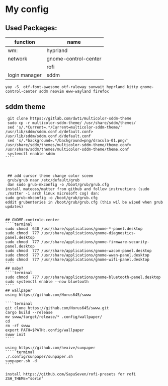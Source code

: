 # My config 
## Used Packages:
 | function | name | 
 | --- | ---|
 | wm: | hyprland |
 | network | gnome-control-center |
 | | rofi |
 | login manager | sddm | 
 
 ````terminal
 yay -S  otf-font-awesome otf-raleway sunwait hyprland kitty gnome-control-center sddm neovim eww-wayland firefox
 ````
 ## sddm theme
`````terminal
 git clone https://gitlab.com/dwt1/multicolor-sddm-theme
 sudo cp -r multicolor-sddm-theme/ /usr/share/sddm/themes/
 sed 's/.*Current=.*/Current=multicolor-sddm-theme/' /usr/lib/sddm/sddm.conf.d/default.conf> /usr/lib/sddm/sddm.conf.d/default.conf
 sed 's/.*background=.*/background=png/dracula-01.png/' /usr/share/sddm/themes/multicolor-sddm-theme/theme.conf> /usr/share/sddm/themes/multicolor-sddm-theme/theme.conf
 systemctl enable sddm
````
 
 

 ## add cursor theme change color sceem
 grub/grub naar /etc/default/grub
 dan sudo grub-mkconfig -o /boot/grub/grub.cfg
install mateoss/matter from github and follow instructions (sudo ./matter -i arch linux microsoft cog) dan:
sudo grub-mkconfig -o /boot/grub/grub.cfg
eddit grubenteries in /boot/grub/grub.cfg (this wil be wiped when grub updates) 


## GNOME-controle-center
````terminal
sudo chmod  640 /usr/share/spplications/gnome-*-panel.desktop
sudo chmod  777 /usr/share/applications/gnome-diagnostics-panel.desktop
sudo chmod  777 /usr/share/applications/gnome-firmware-security-panel.desktop
sudo chmod  777 /usr/share/applications/gnome-wacom-panel.desktop
sudo chmod  777 /usr/share/applications/gnome-wwan-panel.desktop
sudo chmod  777 /usr/share/applications/gnome-wifi-panel.desktop
````
## maby?
````terminal
sudo chmod  777 /usr/share/applications/gnome-bluetooth-panel.desktop
sudo systemctl enable --now bluetooth
````
## wallpaper
using https://github.com/Horus645/swww

````terminal
git clone https://github.com/Horus645/swww.git
cargo build --release
mv swww/target/release/* .config/wallpaper/
cd
rm -rf swww
export PATH=$PATH:.config/wallpaper
swww init
````

using https://github.com/hexive/sunpaper
`````terminal
./.config/sunpaper/sunpaper.sh
sunpaper.sh -d
````

install https://github.com/SapuSeven/rofi-presets for rofi
ZSH_THEME="sorin"
